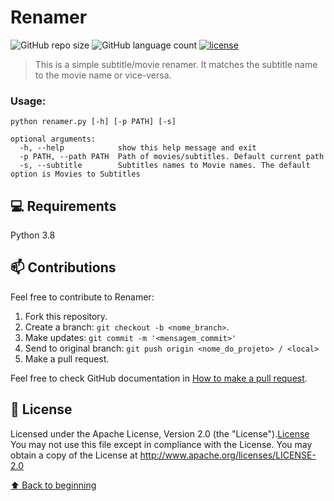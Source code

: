 # Renamer

<!---Esses são exemplos. Veja https://shields.io para outras pessoas ou para personalizar este conjunto de escudos. Você pode querer incluir dependências, status do projeto e informações de licença aqui--->

![GitHub repo size](https://img.shields.io/github/languages/code-size/ricardordb/renamer)
![GitHub language count](https://img.shields.io/github/languages/count/ricardordb/renamer)
[![license](https://img.shields.io/github/license/Jire/KTON.svg)](https://github.com/Jire/KTON/blob/master/LICENSE.txt)




> This is a simple subtitle/movie renamer. It matches the subtitle name to the movie name or vice-versa.

### Usage:
```
python renamer.py [-h] [-p PATH] [-s]

optional arguments:
  -h, --help            show this help message and exit
  -p PATH, --path PATH  Path of movies/subtitles. Default current path
  -s, --subtitle        Subtitles names to Movie names. The default option is Movies to Subtitles
```



## 💻 Requirements

Python 3.8


## 📫 Contributions

Feel free to contribute to Renamer:

1. Fork this repository.
2. Create a branch: `git checkout -b <nome_branch>`.
3. Make updates: `git commit -m '<mensagem_commit>'`
4. Send to original branch: `git push origin <nome_do_projeto> / <local>`
5. Make a pull request.

Feel free to check GitHub documentation in [How to make a pull request](https://help.github.com/en/github/collaborating-with-issues-and-pull-requests/creating-a-pull-request).


## 📝 License

Licensed under the Apache License, Version 2.0 (the "License").[License](LICENSE.md)
You may not use this file except in compliance with the License. 
You may obtain a copy of the License at http://www.apache.org/licenses/LICENSE-2.0

[⬆ Back to beginning](#Renamer)<br>